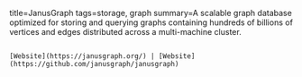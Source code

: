 title=JanusGraph
tags=storage, graph
summary=A scalable graph database optimized for storing and querying graphs containing hundreds of billions of vertices and edges distributed across a multi-machine cluster.
~~~~~~

[Website](https://janusgraph.org/) | [Website](https://github.com/janusgraph/janusgraph)
